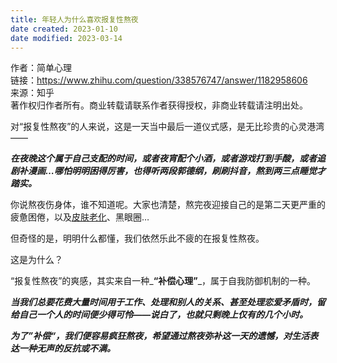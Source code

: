 ```yaml
---
title: 年轻人为什么喜欢报复性熬夜
date created: 2023-01-10
date modified: 2023-03-14
---
```


作者：简单心理  
链接：https://www.zhihu.com/question/338576747/answer/1182958606  
来源：知乎  
著作权归作者所有。商业转载请联系作者获得授权，非商业转载请注明出处。

对“报复性熬夜”的人来说，这是一天当中最后一道仪式感，是无比珍贵的心灵港湾——

***在夜晚这个属于自己支配的时间，或者夜宵配个小酒，或者游戏打到手酸，或者追剧补漫画…哪怕明明困得厉害，也得听两段郭德纲，刷刷抖音，熬到两三点睡觉才踏实。***

你说熬夜伤身体，谁不知道呢。大家也清楚，熬完夜迎接自己的是第二天更严重的疲惫困倦，以及[皮肤老化](https://www.zhihu.com/search?q=%E7%9A%AE%E8%82%A4%E8%80%81%E5%8C%96&search_source=Entity&hybrid_search_source=Entity&hybrid_search_extra=%7B%22sourceType%22%3A%22answer%22%2C%22sourceId%22%3A1182958606%7D)、黑眼圈…

但奇怪的是，明明什么都懂，我们依然乐此不疲的在报复性熬夜。

这是为什么？

“报复性熬夜”的爽感，其实来自一种_**“补偿心理”**_，属于自我防御机制的一种。

***当我们总要花费大量时间用于工作、处理和别人的关系、甚至处理恋爱矛盾时，留给自己一个人的时间便少得可怜——说白了，也就只剩晚上仅有的几个小时。***

***为了”补偿“，我们便容易疯狂熬夜，希望通过熬夜弥补这一天的遗憾，对生活表达一种无声的反抗或不满。***
